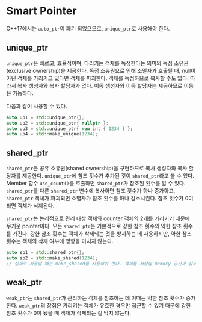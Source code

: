 # Smart Pointer

C++17에서는 `auto_ptr`이 폐기 되었으므로, `unique_ptr`로 사용해야 한다.

## unique_ptr

`unique_ptr`은 빠르고, 효율적이며, 다리키는 객체를 독점한다는 의미의 독점 소유권(exclusive ownership)을 제공한다. 독점 소유권으로 인해 소멸자가 호출될 때, null이 아닌 객체를 가리키고 있다면 객체를 파괴한다. 객체를 독점하므로 복사할 수도 없다. 따라서 복사 생성자와 복사 할당자가 없다. 이동 생성자와 이동 할당자는 제공하므로 이동은 가능하다.

다음과 같이 사용할 수 있다.

```cpp
auto up1 = std::unique_ptr{};
auto up2 = std::unique_ptr{ nullptr };
auto up3 = std::unique_ptr{ new int { 1234 } };
auto up4 = std::make_unique(1234);
```
## shared_ptr

`shared_ptr`은 공유 소유권(shared ownership)을 구현하므로 복사 생성자와 복사 할당자를 제공한다. `unique_ptr`에 참조 횟수가 추가된 것이 `shared_ptr`라고 볼 수 있다. Member 함수 `use_count()`를 호출하면 `shared_ptr`가 참조된 횟수를 알 수 있다. `shared_ptr`를 다른 `shared_ptr` 변수에 복사하면 참조 횟수가 하나 증가하고, `shared_ptr` 객체가 파괴되면 소멸자가 참조 횟수를 하나 감소시킨다. 참조 횟수가 0이되면 객체가 삭제된다.

`shared_ptr`는 논리적으로 관리 대상 객체와 counter 객체의 2개를 가리키기 때문에 무거운 pointer이다. 모든 `shared_ptr`는 기본적으로 강한 참조 횟수와 약한 참조 횟수를 가진다. 강한 참조 횟수는 객체가 삭제되는 것을 방지하는 데 사용하지만, 약한 참조 횟수는 객체의 삭제 여부에 영향을 미치지 않는다.

```cpp
auto sp1 = std::shared_ptr{};
auto sp2 = std::make_shared(1234);
// 실제로 사용할 때는 make_shared를 사용해야 한다. 객체를 저장할 memory 공간과 참조 횟수를 유지하는 데 필요한 공간을 한꺼번에 할당하기 때문에 속도가 훨씬 빠르기 때문이다.
```

## weak_ptr

`weak_ptr`는 `shared_ptr`가 관리하는 객체를 참조하는 데 이때는 약한 참조 횟수가 증가한다. `weak_ptr`의 장점은 가리키는 객체가 유효한 경우만 접근할 수 있기 때문에 강한 참조 횟수가 0이 됐을 때 객체가 삭제되는 걸 막지 않는다.
